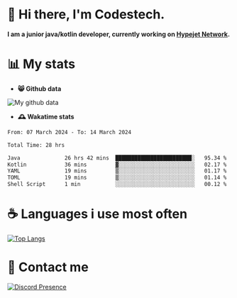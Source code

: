 # 👋 Hi there, I'm Codestech.
**I am a junior java/kotlin developer, currently working on [Hypejet Network](https://github.com/Hypejet).**

# 📊 My stats
- **😸 Github data**

![My github data](https://github-readme-stats.vercel.app/api?username=Codestech1&count_private=true&include_all_commits=true&theme=codeSTACKr)

- **🕰️ Wakatime stats**
<!--START_SECTION:waka-->

```txt
From: 07 March 2024 - To: 14 March 2024

Total Time: 28 hrs

Java              26 hrs 42 mins  ████████████████████████░   95.34 %
Kotlin            36 mins         ▓░░░░░░░░░░░░░░░░░░░░░░░░   02.17 %
YAML              19 mins         ▒░░░░░░░░░░░░░░░░░░░░░░░░   01.17 %
TOML              19 mins         ▒░░░░░░░░░░░░░░░░░░░░░░░░   01.14 %
Shell Script      1 min           ░░░░░░░░░░░░░░░░░░░░░░░░░   00.12 %
```

<!--END_SECTION:waka-->

# ☕ Languages i use most often
[![Top Langs](https://github-readme-stats.vercel.app/api/top-langs/?username=Codestech1&layout=compact&langs_count=8&exclude_repo=window5000.github.io&theme=codeSTACKr)](https://github.com/anuraghazra/github-readme-stats)

# 💬 Contact me
[![Discord Presence](https://lanyard.cnrad.dev/api/650718742157852740)](https://discord.com/users/650718742157852740)
</br>
